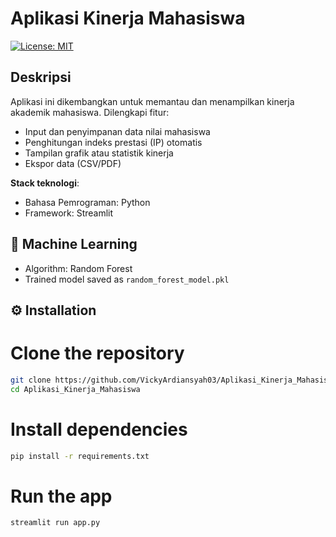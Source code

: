 # Aplikasi Kinerja Mahasiswa

[![License: MIT](https://img.shields.io/badge/License-MIT-blue.svg)](LICENSE)

## Deskripsi

Aplikasi ini dikembangkan untuk memantau dan menampilkan kinerja akademik mahasiswa. Dilengkapi fitur:

- Input dan penyimpanan data nilai mahasiswa
- Penghitungan indeks prestasi (IP) otomatis
- Tampilan grafik atau statistik kinerja
- Ekspor data (CSV/PDF)

**Stack teknologi**:

- Bahasa Pemrograman: Python
- Framework: Streamlit

## 🧠 Machine Learning

- Algorithm: Random Forest
- Trained model saved as `random_forest_model.pkl`

## ⚙️ Installation

# Clone the repository

```bash
git clone https://github.com/VickyArdiansyah03/Aplikasi_Kinerja_Mahasiswa.git
cd Aplikasi_Kinerja_Mahasiswa
```

# Install dependencies

```bash
pip install -r requirements.txt
```

# Run the app

```bash
streamlit run app.py
```
